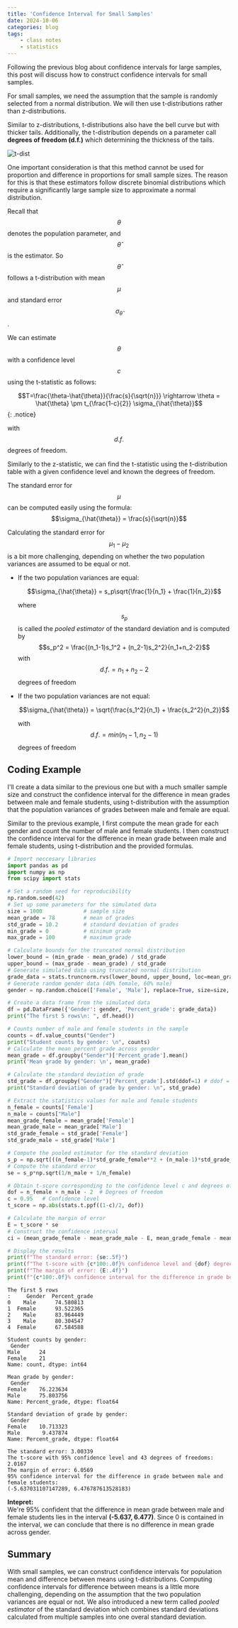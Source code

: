 ```yaml
---
title: 'Confidence Interval for Small Samples'
date: 2024-10-06
categories: blog
tags:
    - class notes
    - statistics
---
```

 
Following the previous blog about confidence intervals for large samples, this post will discuss how to construct confidence intervals for small samples. 

For small samples, we need the assumption that the sample is randomly selected from a normal distribution. We will then use t-distributions rather than z-distributions. 

Similar to z-distributions, t-distributions also have the bell curve but with thicker tails. Additionally, the t-distribution depends on a parameter call **degrees of freedom (d.f.)** which determining the thickness of the tails.

![t-dist](https://raw.githubusercontent.com/nhh979/personal_website/refs/heads/master/assets/images/classnote_photos/t-dist.jpeg)


One important consideration is that this method cannot be used for proportion and difference in proportions for small sample sizes. The reason for this is that these estimators follow discrete binomial distributions which require a significantly large sample size to approximate a normal distribution.

Recall that $$\theta$$ denotes the population parameter, and $$\hat{\theta}$$ is the estimator. So $$\hat{\theta}$$ follows a t-distribution with mean $$\mu$$ and standard error $$\sigma_{\hat{\theta}}$$.

We can estimate $$\theta$$ with a confidence level $$c$$ using the t-statistic as follows:

$$T=\frac{\theta-\hat{\theta}}{\frac{s}{\sqrt{n}}} \rightarrow \theta = \hat{\theta} \pm t_{\frac{1-c}{2}} \sigma_{\hat{\theta}}$$ {: .notice}

with $$d.f.$$ degrees of freedom.

Similarly to the z-statistic, we can find the t-statistic using the t-distribution table with a given confidence level and known the degrees of freedom.

The standard error for $$\mu$$ can be computed easily using the formula:
$$\sigma_{\hat{\theta}} = \frac{s}{\sqrt{n}}$$


Calculating the standard error for $$\mu_1-\mu_2$$ is a bit more challenging, depending on whether the two population variances are assumed to be equal or not.
- If the two population variances are equal:

    $$\sigma_{\hat{\theta}} = s_p\sqrt{\frac{1}{n_1} + \frac{1}{n_2}}$$  

    where $$s_p$$ is called the *pooled estimator* of the standard deviation and is computed by
    $$s_p^2 = \frac{(n_1-1)s_1^2 + (n_2-1)s_2^2}{n_1+n_2-2}$$
    with $$d.f. = n_1 + n_2 -2$$ degrees of freedom

- If the two population variances are not equal:

    $$\sigma_{\hat{\theta}} = \sqrt{\frac{s_1^2}{n_1} + \frac{s_2^2}{n_2}}$$

    with $$d.f. = min(n_1-1, n_2-1)$$ degrees of freedom

## Coding Example
I'll create a data similar to the previous one but with a much smaller sample size and construct the confidence interval for the difference in mean grades between male and female students, using t-distribution with the assumption that the population variances of grades between male and female are equal.

Similar to the previous example, I first compute the mean grade for each gender and count the number of male and female students. I then construct the confidence interval for the difference in mean grade between male and female students, using t-distribution and the provided formulas.

```Python
# Import neccesary libraries
import pandas as pd
import numpy as np
from scipy import stats

# Set a random seed for reproducibility
np.random.seed(42) 
# Set up some parameters for the simulated data
size = 1000             # sample size
mean_grade = 78         # mean of grades
std_grade = 10.2        # standard deviation of grades
min_grade = 0           # minimum grade
max_grade = 100         # maximum grade

# Calculate bounds for the truncated normal distribution
lower_bound = (min_grade - mean_grade) / std_grade
upper_bound = (max_grade - mean_grade) / std_grade
# Generate simulated data using truncated normal distribution
grade_data = stats.truncnorm.rvs(lower_bound, upper_bound, loc=mean_grade, scale=std_grade, size=size)
# Generate random gender data (40% female, 60% male)
gender = np.random.choice(['Female', 'Male'], replace=True, size=size, p=[0.4, 0.6])

# Create a data frame from the simulated data
df = pd.DataFrame({'Gender': gender, 'Percent_grade': grade_data})
print("The first 5 rows\n: ", df.head())

# Counts number of male and female students in the sample
counts = df.value_counts("Gender")
print("Student counts by gender: \n", counts)
# Calculate the mean percent grade across gender
mean_grade = df.groupby("Gender")['Percent_grade'].mean()
print('Mean grade by gender: \n', mean_grade)

# Calculate the standard deviation of grade
std_grade = df.groupby("Gender")['Percent_grade'].std(ddof=1) # ddof = 1 for the sample st. dev
print("Standard deviation of grade by gender: \n", std_grade)

# Extract the statistics values for male and female students
n_female = counts['Female']
n_male = counts["Male"]
mean_grade_female = mean_grade['Female']
mean_grade_male = mean_grade['Male']
std_grade_female = std_grade['Female']
std_grade_male = std_grade['Male']

# Compute the pooled estimator for the standard deviation
s_p = np.sqrt(((n_female-1)*std_grade_female**2 + (n_male-1)*std_grade_male**2) / (n_female + n_male - 2))
# Compute the standard error
se = s_p*np.sqrt(1/n_male + 1/n_female)

# Obtain t-score corresponding to the confidence level c and degrees of freedom
dof = n_female + n_male - 2  # Degrees of freedom
c = 0.95   # Confidence level 
t_score = np.abs(stats.t.ppf((1-c)/2, dof))

# Calculate the margin of error
E = t_score * se
# Construct the confidence interval
ci = (mean_grade_female - mean_grade_male - E, mean_grade_female - mean_grade_male + E)

# Display the results
print(f"The standard error: {se:.5f}")
print(f"The t-score with {c*100:.0f}% confidence level and {dof} degrees of freedoms: {t_score:.4f}")
print(f"The margin of error: {E:.4f}")
print(f"{c*100:.0f}% confidence interval for the difference in grade between male and female students: {ci}")
```

```
The first 5 rows
:     Gender  Percent_grade
0    Male      74.580813
1  Female      93.522365
2    Male      83.964449
3    Male      80.304547
4  Female      67.584588

Student counts by gender: 
 Gender
Male      24
Female    21
Name: count, dtype: int64

Mean grade by gender: 
 Gender
Female    76.223634
Male      75.803756
Name: Percent_grade, dtype: float64

Standard deviation of grade by gender: 
 Gender
Female    10.713323
Male       9.437874
Name: Percent_grade, dtype: float64

The standard error: 3.00339
The t-score with 95% confidence level and 43 degrees of freedoms: 2.0167
The margin of error: 6.0569
95% confidence interval for the difference in grade between male and female students: 
(-5.637031107147289, 6.476787613528183)
```
**Intepret:**  
We're 95% confident that the difference in mean grade between male and female students lies in the interval **(-5.637, 6.477)**.
Since 0 is contained in the interval, we can conclude that there is no difference in mean grade across gender.

## Summary
With small samples, we can construct confidence intervals for population mean and difference between means using t-distributions. Computing confidence intervals for difference between means is a little more challenging, depending on the assumption that the two population variances are equal or not. We also introduced a new term called *pooled estimator* of the standard deviation which combines standard deviations calculated from multiple samples into one overal standard deviation.